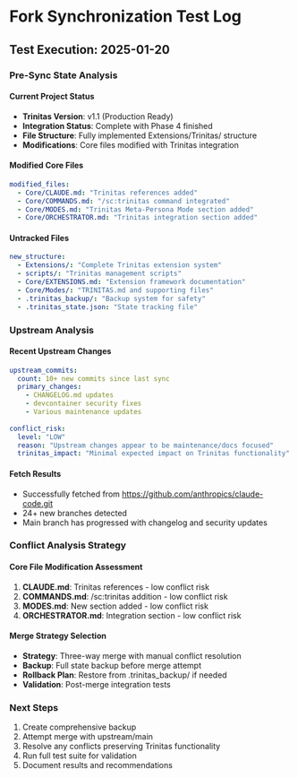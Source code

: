 # Fork Synchronization Test Log

## Test Execution: 2025-01-20

### Pre-Sync State Analysis

#### Current Project Status
- **Trinitas Version**: v1.1 (Production Ready)
- **Integration Status**: Complete with Phase 4 finished
- **File Structure**: Fully implemented Extensions/Trinitas/ structure
- **Modifications**: Core files modified with Trinitas integration

#### Modified Core Files
```yaml
modified_files:
  - Core/CLAUDE.md: "Trinitas references added"
  - Core/COMMANDS.md: "/sc:trinitas command integrated"
  - Core/MODES.md: "Trinitas Meta-Persona Mode section added"
  - Core/ORCHESTRATOR.md: "Trinitas integration section added"
```

#### Untracked Files
```yaml
new_structure:
  - Extensions/: "Complete Trinitas extension system"
  - scripts/: "Trinitas management scripts"
  - Core/EXTENSIONS.md: "Extension framework documentation"
  - Core/Modes/: "TRINITAS.md and supporting files"
  - .trinitas_backup/: "Backup system for safety"
  - .trinitas_state.json: "State tracking file"
```

### Upstream Analysis

#### Recent Upstream Changes
```yaml
upstream_commits:
  count: 10+ new commits since last sync
  primary_changes:
    - CHANGELOG.md updates
    - devcontainer security fixes
    - Various maintenance updates
  
conflict_risk:
  level: "LOW"
  reason: "Upstream changes appear to be maintenance/docs focused"
  trinitas_impact: "Minimal expected impact on Trinitas functionality"
```

#### Fetch Results
- Successfully fetched from https://github.com/anthropics/claude-code.git
- 24+ new branches detected
- Main branch has progressed with changelog and security updates

### Conflict Analysis Strategy

#### Core File Modification Assessment
1. **CLAUDE.md**: Trinitas references - low conflict risk
2. **COMMANDS.md**: /sc:trinitas addition - low conflict risk
3. **MODES.md**: New section added - low conflict risk  
4. **ORCHESTRATOR.md**: Integration section - low conflict risk

#### Merge Strategy Selection
- **Strategy**: Three-way merge with manual conflict resolution
- **Backup**: Full state backup before merge attempt
- **Rollback Plan**: Restore from .trinitas_backup/ if needed
- **Validation**: Post-merge integration tests

### Next Steps
1. Create comprehensive backup
2. Attempt merge with upstream/main
3. Resolve any conflicts preserving Trinitas functionality
4. Run full test suite for validation
5. Document results and recommendations